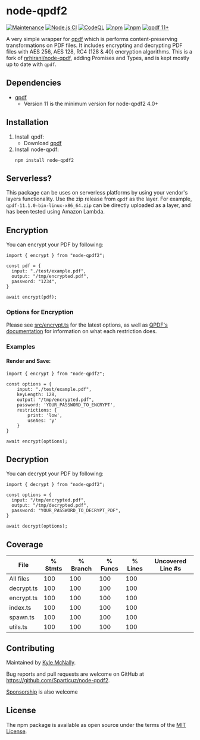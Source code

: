 # node-qpdf2

[![Maintenance](https://img.shields.io/badge/Maintained%3F-yes-green.svg)](https://github.com/Sparticuz/node-qpdf2/commits/master)
[![Node.js CI](https://github.com/Sparticuz/node-qpdf2/actions/workflows/node.js.yml/badge.svg)](https://github.com/Sparticuz/node-qpdf2/actions/workflows/node.js.yml)
[![CodeQL](https://github.com/Sparticuz/node-qpdf2/actions/workflows/codeql-analysis.yml/badge.svg)](https://github.com/Sparticuz/node-qpdf2/actions/workflows/codeql-analysis.yml)
[![npm](https://img.shields.io/npm/v/node-qpdf2)](https://www.npmjs.com/package/node-qpdf2)
[![npm](https://img.shields.io/npm/dm/node-qpdf)](https://www.npmjs.com/package/node-qpdf2)
[![qpdf 11+](https://img.shields.io/badge/dependencies-qpdf-green)](https://github.com/qpdf/qpdf)

A very simple wrapper for [qpdf](https://github.com/qpdf/qpdf) which is performs content-preserving transformations on PDF files. It includes encrypting and decrypting PDF files with AES 256, AES 128, RC4 (128 & 40) encryption algorithms. This is a fork of [nrhirani/node-qpdf](https://github.com/nrhirani/node-qpdf), adding Promises and Types, and is kept mostly up to date with `qpdf`.

## Dependencies

- [qpdf](https://github.com/qpdf/qpdf)
  - Version 11 is the minimum version for node-qpdf2 4.0+

## Installation

1. Install qpdf:
   - Download [qpdf](https://github.com/qpdf/qpdf/releases)
2. Install node-qpdf:
   ```
   npm install node-qpdf2
   ```

## Serverless?

This package can be uses on serverless platforms by using your vendor's layers functionality. Use the zip release from `qpdf` as the layer. For example, `qpdf-11.1.0-bin-linux-x86_64.zip` can be directly uploaded as a layer, and has been tested using Amazon Lambda.

## Encryption

You can encrypt your PDF by following:

```
import { encrypt } from "node-qpdf2";

const pdf = {
  input: "./test/example.pdf",
  output: "/tmp/encrypted.pdf",
  password: "1234",
}

await encrypt(pdf);
```

### Options for Encryption

Please see [src/encrypt.ts](https://github.com/Sparticuz/node-qpdf2/blob/master/src/encrypt.ts#L9) for the latest options, as well as [QPDF's documentation](https://qpdf.readthedocs.io/en/stable/cli.html#encryption) for information on what each restriction does.

### Examples

#### Render and Save:

```
import { encrypt } from "node-qpdf2";

const options = {
    input: "./test/example.pdf",
    keyLength: 128,
    output: "/tmp/encrypted.pdf",
    password: 'YOUR_PASSWORD_TO_ENCRYPT',
    restrictions: {
        print: 'low',
        useAes: 'y'
    }
}

await encrypt(options);
```

## Decryption

You can decrypt your PDF by following:

```
import { decrypt } from "node-qpdf2";

const options = {
  input: "/tmp/encrypted.pdf",
  output: "/tmp/decrypted.pdf",
  password: "YOUR_PASSWORD_TO_DECRYPT_PDF",
}

await decrypt(options);
```

## Coverage
File        | % Stmts | % Branch | % Funcs | % Lines | Uncovered Line #s
------------|---------|----------|---------|---------|-------------------
All files   |     100 |      100 |     100 |     100 |
 decrypt.ts |     100 |      100 |     100 |     100 |
 encrypt.ts |     100 |      100 |     100 |     100 |
 index.ts   |     100 |      100 |     100 |     100 |
 spawn.ts   |     100 |      100 |     100 |     100 |
 utils.ts   |     100 |      100 |     100 |     100 |

## Contributing

Maintained by [Kyle McNally](http://www.github.com/Sparticuz).

Bug reports and pull requests are welcome on GitHub at https://github.com/Sparticuz/node-qpdf2.

[Sponsorship](https://github.com/sponsors/Sparticuz) is also welcome

## License

The npm package is available as open source under the terms of the [MIT License](http://opensource.org/licenses/MIT).

